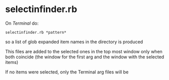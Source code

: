 # selectinfinder.rb
On *Terminal* do:

    selectinfinder.rb *pattern*

so a list of glob expanded item names in the directory is produced

This files are added to the selected ones in the top most window only when both
coincide (the window for the first arg and the window with the selected items)

If no items were selected, only the Terminal arg files will be


